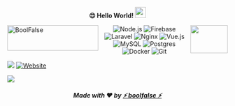 
<p align="center">
<b>😍 Hello World! <img src="https://media.giphy.com/media/hvRJCLFzcasrR4ia7z/giphy.gif" width="25px"></b>
</p>

<a href="https://stackoverflow.com/users/7574023/boolfalse">
  <img src="https://stackoverflow.com/users/flair/7574023.png?theme=dark" width="208" height="58" alt="BoolFalse" title="BoolFalse" align="left">
  <img src="https://i.stack.imgur.com/fY7Ic.gif" width="85" height="64" align="right" />
</a>

>
> >
> > >

<p align="center">
  <img alt="Node.js" src="https://img.shields.io/badge/node.js%20-%2343853D.svg?&style=for-the-badge&logo=node.js&logoColor=white"/>
  <img alt="Firebase" src="https://img.shields.io/badge/firebase%20-%23039BE5.svg?&style=for-the-badge&logo=firebase"/>
  <img alt="Laravel" src="https://img.shields.io/badge/laravel%20-%23FF2D20.svg?&style=for-the-badge&logo=laravel&logoColor=white"/>
  <img alt="Nginx" src="https://img.shields.io/badge/nginx%20-%23009639.svg?&style=for-the-badge&logo=nginx&logoColor=white"/>
  <img alt="Vue.js" src="https://img.shields.io/badge/vuejs%20-%2335495e.svg?&style=for-the-badge&logo=vue.js&logoColor=%234FC08D"/>
  <img alt="MySQL" src="https://img.shields.io/badge/mysql-%2300f.svg?&style=for-the-badge&logo=mysql&logoColor=white"/>
  <img alt="Postgres" src ="https://img.shields.io/badge/postgres-%23316192.svg?&style=for-the-badge&logo=postgresql&logoColor=white"/>
  <img alt="Docker" src="https://img.shields.io/badge/docker%20-%230db7ed.svg?&style=for-the-badge&logo=docker&logoColor=white"/>
  <img alt="Git" src="https://img.shields.io/badge/git%20-%23F05033.svg?&style=for-the-badge&logo=git&logoColor=white"/>
</p>

![](https://komarev.com/ghpvc/?username=boolfalse&color=blue)
[![Website](https://img.shields.io/badge/Website-boolfalse.com-03A062?style=flat-square&labelColor=fff)](https://boolfalse.com)

![](https://github-readme-stats.vercel.app/api?username=boolfalse&show_icons=true&theme=dark)

##### <p align="center">Made with ❤️ by [⚡ boolfalse ⚡](https://boolfalse.com)</p>
